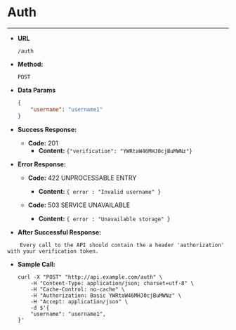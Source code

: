 # Auth

----

* **URL**

  `/auth`

* **Method:**

    `POST`

* **Data Params**

    ```json
    {
	    "username": "username1"
    }
    ```

* **Success Response:**
  
  * **Code:** 201
    * **Content:** `{"verification": "YWRtaW46MHJ0cjBuMWNz"}`
 
* **Error Response:**

  * **Code:** 422 UNPROCESSABLE ENTRY
    * **Content:** `{ error : "Invalid username" }`
	
  * **Code:** 503 SERVICE UNAVAILABLE
    * **Content:** `{ error : "Unavailable storage" }`

* **After Successful Response:**
```
	Every call to the API should contain the a header 'authorization' with your verification token.
```
	
	
* **Sample Call:**

    ```
    curl -X "POST" "http://api.example.com/auth" \
    	-H "Content-Type: application/json; charset=utf-8" \
    	-H "Cache-Control: no-cache" \
    	-H "Authorization: Basic YWRtaW46MHJ0cjBuMWNz" \
    	-H "Accept: application/json" \
    	-d $'{
    	"username": "username1",
    }'
    ```
